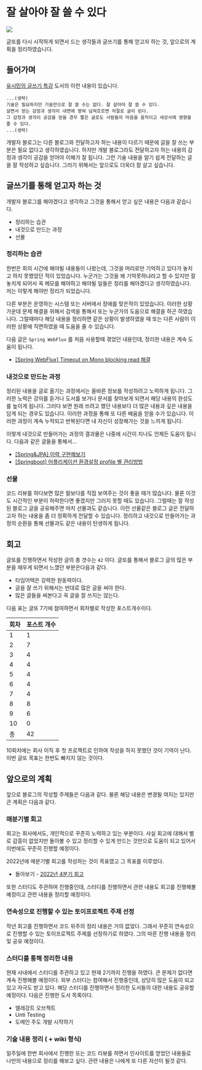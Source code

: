 # 잘 살아야 잘 쓸 수 있다

![](/Users/lsh/Desktop/00_StudyWork/01_study/2023/2023.8기.글또/1week_2week/images/start.jpeg)



글또를 다시 시작하게 되면서 드는 생각들과 글쓰기를 통해 얻고자 하는 것, 앞으로의 계획을 정리하였습니다.



## 들어가며

[유시민의 글쓰기 특강](http://www.yes24.com/Product/Goods/17245030) 도서의 이런 내용이 있습니다.

```
...(생략)
기술은 필요하지만 기술만으로 잘 쓸 수는 없다. 잘 살아야 잘 쓸 수 있다.
살면서 얻는 감정과 생각이 내면에 쌓여 넘쳐흐르면 저절로 글이 된다.
그 감정과 생각이 공감을 얻을 경우 짧은 글로도 사람들의 마음을 움직이고 세상사에 영향을 줄 수 있다.
...(생략)
```

개발자 블로그는 다른 블로그와 전달하고자 하는 내용이 다르기 때문에 글을 잘 쓰는 부분은 필요 없다고 생각하였습니다. 하지만 개발 블로그라도 전달하고자 하는 내용의 감정과 생각이 공감을 얻어야 이해가 잘 됩니다. 그런 기술 내용을 알기 쉽게 전달하는 글을 잘 작성하고 싶습니다. 그러기 위해서는 앞으로도 더욱더 잘 살고 싶습니다.



## 글쓰기를 통해 얻고자 하는 것

개발자 블로그를 해야겠다고 생각하고 그것을 통해서 얻고 싶은 내용은 다음과 같습니다.

- 정리하는 습관
- 내것으로 만드는 과정
- 선물



### 정리하는 습관

한번은 회의 시간에 해야될 내용들이 나왔는데, 그것을 머리로만 기억하고 있다가 놓치고 하지 못했었던 적이 있었습니다. 누군가는 그것을 왜 기억못하냐라고 할 수 있지만 잘 놓치게 되어서 꼭 메모를 해야하고 해야될 일들은 정리를 해야겠다고 생각하였습니다. 저는 이렇게 해야만 정리가 되었습니다.

다른 부분은 운영하는 시스템 또는 서버에서 장애를 맞은적이 있었습니다. 이러한 상황 가운데 문제 해결을 위해서 검색을 통해서 또는 누군가의 도움으로 해결을 하곤 하였습니다. 그럴때마다 해당 내용을 정리하면 같은 상황이 발생하였을 때 또는 다른 사람이 이러한 상황에 직면하였을 때 도움을 줄 수 있습니다.

다음 글은 `Spring WebFlux` 를 처음 사용할때 겪었던 내용인데, 정리한 내용은 계속 도움이 됩니다.

- [[Spring WebFlux] Timeout on Mono blocking read 해결](https://lovethefeel.tistory.com/58)



### 내것으로 만드는 과정

정리된 내용을 글로 옮기는 과정에서는 올바른 정보를 작성하려고 노력하게 됩니다. 그러한 노력은 강의를 듣거나 도서를 보거나 문서를 찾아보게 되면서 해당 내용의 완성도를 높이게 됩니다. 그러다 보면 원래 쓰려고 했던 내용보다 더 많은 내용과 깊은 내용을 담게 되는 경우도 있습니다. 이러한 과정을 통해 또 다른 배움을 얻을 수가 있습니다. 이러한 과정이 계속 누적되고 반복된다면 내 자신이 성장해가는 것을 느끼게 됩니다. 

이렇게 내것으로 만들어가는 과정의 결과물은 나중에 시간이 지나도 언제든 도움이 됩니다. 다음과 같은 글들을 통해서...

- [[Spring&JPA] 이력 구현해보기](https://lovethefeel.tistory.com/137)
- [[Springboot] 어플리케이션 환경설정 profile 별 관리방법](https://lovethefeel.tistory.com/101)



### 선물

코드 리뷰를 하다보면 많은 말보다를 직접 보여주는 것이 좋을 때가 많습니다. 물론 이것도 시간적인 부분이 허락한다면 좋겠지만 그러지 못할 때도 있습니다. 그럴때는 잘 작성된 블로그 글을 공유해주면 마치 선물과도 같습니다. 이런 선물같은 블로그 글은 전달하고자 하는 내용을 좀 더 정확하게 전달할 수 있습니다. 정리하고 내것으로 만들어가는 과정의 순환을 통해 선물과도 같은 내용이 탄생하게 됩니다.



## 회고

글또를 진행하면서 작성한 글의 총 갯수는 `42` 이다. 글또를 통해서 블로그 글의 많은 부분을 채우게 되면서 느꼈던 부분은다음과 같다.

- 타임어택은 강력한 원동력이다.
- 글을 잘 쓰기 위해서는 반대로 많은 글을 써야 한다.
- 많은 글들을 써본다고 꼭 글을 잘 쓰지는 않는다.

다음 표는 글또 7기에 참여하면서 회차별로 작성한 포스트개수이다.

| 회차 | 포스트 개수 |
| ---- | ----------- |
| 1    | 1           |
| 2    | 7           |
| 3    | 4           |
| 4    | 4           |
| 5    | 4           |
| 6    | 4           |
| 7    | 4           |
| 8    | 8           |
| 9    | 6           |
| 10   | 0           |
| 총   | 42          |

10회차에는 회사 이직 후 첫 프로젝트로 인하여 작성을 하지 못했던 것이 기억이 난다. 이번 글또 목표는 한번도 빠지지 않는 것이다.



## 앞으로의 계획

앞으로 블로그의 작성할 주제들은 다음과 같다. 물론 해당 내용은 변경될 여지는 있지만 큰 계획은 다음과 같다.



### 매분기별 회고

회고는 회사에서도, 개인적으로 꾸준히 노력하고 있는 부분이다. 사실 회고에 대해서 별로 감흥이 없었지만 돌아볼 수 있고 정리할 수 있게 만드는 것만으로 도움이 되고 있어서 이번에도 꾸준히 진행할 예정이다. 

2022년에 매분기별 회고를 작성하는 것이 목표였고 그 목표를 이루었다.

- 돌아보기 - [2022년 4분기 회고](https://lovethefeel.tistory.com/155)

또한 스터디도 주관하여 진행중인데, 스터디를 진행하면서 관련 내용도 회고를 진행해볼 예정이고 관련 내용을 정리할 예정이다.



### 연속성으로 진행할 수 있는 토이프로젝트 주제 선정

작년 회고를 진행하면서 코드 위주의 정리 내용은 거의 없었다. 그래서 꾸준히 연속성으로 진행할 수 있는 토이프로젝트 주제를 선정하기로 하였다. 그의 따른 진행 내용을 정리 및 공유 예정이다.



### 스터디를 통해 정리한 내용

현재 사내에서 스터디를 주관하고 있고 현재 2기까지 진행을 하였다. 큰 문제가 없다면 계속 진행해볼 예정이다. 외부 스터디는 참여해서 진행중인데, 상당히 많은 도움이 되고 있고 자극도 받고 있다. 해당 스터디를 진행하면서 정리한 도서들의 대한 내용도 공유할 예정이다. 다음은 진행한 도서 목록이다.

- 엘레강트 오브젝트
- Unti Testing
- 도메인 주도 개발 시작하기



### 기술 내용 정리 ( + wiki 형식)

일주일에 한번 회사에서 진행한 또는 코드 리뷰를 하면서 인사이트를 얻었던 내용들로 나만의 내용으로 정리를 해보고 싶다. 관련 내용은 나에게 또 다른 자산이 될것 같다.